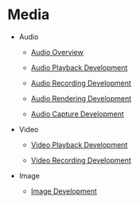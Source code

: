 # Media

-   Audio

    -   [Audio Overview](audio-overview.md)
    -   [Audio Playback Development](audio-playback.md) 
    
    -   [Audio Recording Development](audio-recorder.md) 
    -   [Audio Rendering Development](audio-renderer.md)
    
    -   [Audio Capture Development](audio-capturer)  
-   Video

    - [Video Playback Development](video-playback.md)

    - [Video Recording Development](video-recorder.md)

- Image

  - [Image Development](image.md)

